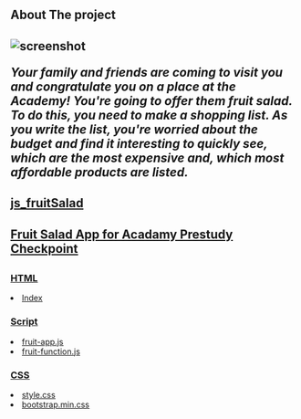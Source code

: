 <h2>About The project<h2>
  
  ![screenshot](https://user-images.githubusercontent.com/74466178/135825801-ddf31f70-e91f-4d36-b115-5db5560c2c4b.png)

  <p><i>Your family and friends are coming to visit you and congratulate you on a place at the Academy! You're going to offer them fruit salad. To do this, you need to make a shopping list. As you write the list, you're worried about the budget and find it interesting to quickly see, which are the most expensive and, which most affordable products are listed.</i></p>
  


  
<h2><u>js_fruitSalad<u></h2>
<h2><u>Fruit Salad App for Acadamy Prestudy Checkpoint</u><h2>

  <h3>HTML</h3>
<li> <a href="">Index</a></li>

  
  <h3>Script</h3>
<li> <a href="">fruit-app.js</a></li>
<li> <a href="">fruit-function.js</a></li>
 
  
  <h3>CSS</h3>
<li><a href="">style.css</a></li>
<li><a href="">bootstrap.min.css</a></li>

 
 
